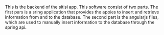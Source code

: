 This is the backend of the sitisi app. This software consist of two parts. The first pars is a sring application that provides the appies to insert and retrieve information from and to the database.
The second part is the angularjs files, which are used to manually insert information to the database through the spring api.
